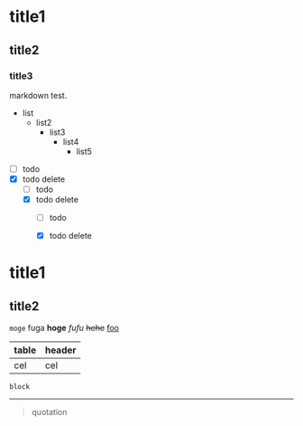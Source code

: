 # title1
## title2
### title3

markdown test.

* list
    * list2
        * list3
            * list4
                * list5

- [ ] todo
- [x] todo delete
  - [ ] todo
  - [x] todo delete
    - [ ] todo
    - [x] todo delete


title1
================================

title2
--------------------------------

`moge` fuga **hoge** _fufu_ ~~hehe~~ <!-- comment --> [foo](baaaaaar)

| table | header |
| :---- | :----  |
| cel   | cel   |

    block

--------------------------------

> quotation
